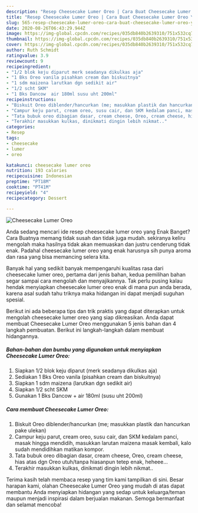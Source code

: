 ```yaml
---
description: "Resep Cheesecake Lumer Oreo | Cara Buat Cheesecake Lumer Oreo Yang Enak Banget"
title: "Resep Cheesecake Lumer Oreo | Cara Buat Cheesecake Lumer Oreo Yang Enak Banget"
slug: 565-resep-cheesecake-lumer-oreo-cara-buat-cheesecake-lumer-oreo-yang-enak-banget
date: 2020-08-26T06:43:29.944Z
image: https://img-global.cpcdn.com/recipes/035db840b2639310/751x532cq70/cheesecake-lumer-oreo-foto-resep-utama.jpg
thumbnail: https://img-global.cpcdn.com/recipes/035db840b2639310/751x532cq70/cheesecake-lumer-oreo-foto-resep-utama.jpg
cover: https://img-global.cpcdn.com/recipes/035db840b2639310/751x532cq70/cheesecake-lumer-oreo-foto-resep-utama.jpg
author: Ruth Schmidt
ratingvalue: 3.9
reviewcount: 9
recipeingredient:
- "1/2 blok keju diparut merk seadanya dikulkas aja"
- "1 Bks Oreo vanila pisahkan cream dan biskuitnya"
- "1 sdm maizena larutkan dgn sedikit air"
- "1/2 scht SKM"
- "1 Bks Dancow  air 180ml susu uht 200ml"
recipeinstructions:
- "Biskuit Oreo diblender/hancurkan (me; masukkan plastik dan hancurkan pake ulekan)"
- "Campur keju parut, cream oreo, susu cair, dan SKM kedalam panci, masak hingga mendidih, masukkan larutan maizena masak kembali, kalo sudah mendidihkan matikan kompor."
- "Tata bubuk oreo dibagian dasar, cream cheese, Oreo, cream cheese, hias atas dgn Oreo utuh/tanpa hiasanpun tetep enak, heheee..."
- "Terakhir masukkan kulkas, dinikmati dingin lebih nikmat.."
categories:
- Resep
tags:
- cheesecake
- lumer
- oreo

katakunci: cheesecake lumer oreo 
nutrition: 193 calories
recipecuisine: Indonesian
preptime: "PT18M"
cooktime: "PT41M"
recipeyield: "4"
recipecategory: Dessert

---
```



![Cheesecake Lumer Oreo](https://img-global.cpcdn.com/recipes/035db840b2639310/751x532cq70/cheesecake-lumer-oreo-foto-resep-utama.jpg)

Anda sedang mencari ide resep cheesecake lumer oreo yang Enak Banget? Cara Buatnya memang tidak susah dan tidak juga mudah. sekiranya keliru mengolah maka hasilnya tidak akan memuaskan dan justru cenderung tidak enak. Padahal cheesecake lumer oreo yang enak harusnya sih punya aroma dan rasa yang bisa memancing selera kita.



Banyak hal yang sedikit banyak mempengaruhi kualitas rasa dari cheesecake lumer oreo, pertama dari jenis bahan, kedua pemilihan bahan segar sampai cara mengolah dan menyajikannya. Tak perlu pusing kalau hendak menyiapkan cheesecake lumer oreo enak di mana pun anda berada, karena asal sudah tahu triknya maka hidangan ini dapat menjadi suguhan spesial.


Berikut ini ada beberapa tips dan trik praktis yang dapat diterapkan untuk mengolah cheesecake lumer oreo yang siap dikreasikan. Anda dapat membuat Cheesecake Lumer Oreo menggunakan 5 jenis bahan dan 4 langkah pembuatan. Berikut ini langkah-langkah dalam membuat hidangannya.

<!--inarticleads1-->

##### Bahan-bahan dan bumbu yang digunakan untuk menyiapkan Cheesecake Lumer Oreo:

1. Siapkan 1/2 blok keju diparut (merk seadanya dikulkas aja)
1. Sediakan 1 Bks Oreo vanila (pisahkan cream dan biskuitnya)
1. Siapkan 1 sdm maizena (larutkan dgn sedikit air)
1. Siapkan 1/2 scht SKM
1. Gunakan 1 Bks Dancow + air 180ml (susu uht 200ml)




<!--inarticleads2-->

##### Cara membuat Cheesecake Lumer Oreo:

1. Biskuit Oreo diblender/hancurkan (me; masukkan plastik dan hancurkan pake ulekan)
1. Campur keju parut, cream oreo, susu cair, dan SKM kedalam panci, masak hingga mendidih, masukkan larutan maizena masak kembali, kalo sudah mendidihkan matikan kompor.
1. Tata bubuk oreo dibagian dasar, cream cheese, Oreo, cream cheese, hias atas dgn Oreo utuh/tanpa hiasanpun tetep enak, heheee...
1. Terakhir masukkan kulkas, dinikmati dingin lebih nikmat..




Terima kasih telah membaca resep yang tim kami tampilkan di sini. Besar harapan kami, olahan Cheesecake Lumer Oreo yang mudah di atas dapat membantu Anda menyiapkan hidangan yang sedap untuk keluarga/teman maupun menjadi inspirasi dalam berjualan makanan. Semoga bermanfaat dan selamat mencoba!
